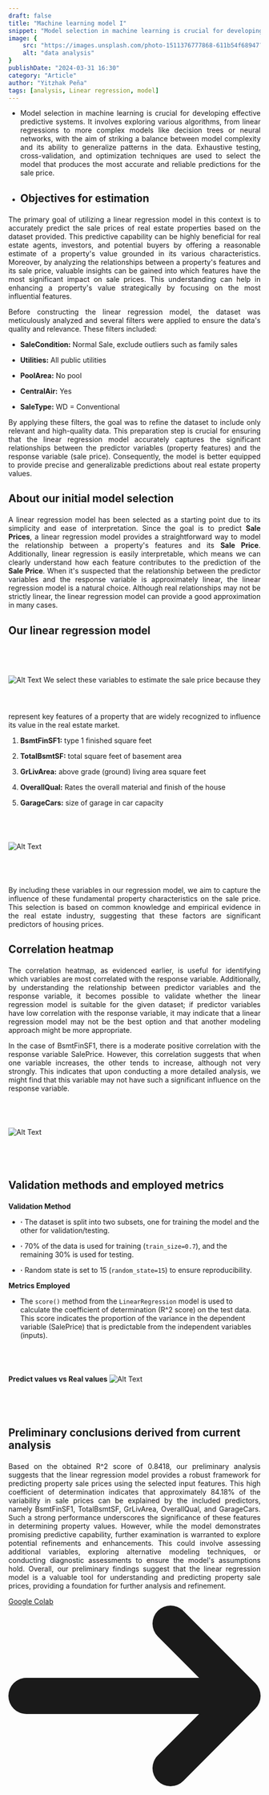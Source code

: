 ```yaml
---
draft: false
title: "Machine learning model I"
snippet: "Model selection in machine learning is crucial for developing effective predictive systems. It involves exploring various algorithms, from linear regressions to more complex models like decision trees or neural networks, with the aim of striking a balance between model complexity and its ability to generalize patterns in the data. Exhaustive testing, cross-validation, and optimization techniques are used to select the model that produces the most accurate and reliable predictions for the sale price."
image: {
    src: "https://images.unsplash.com/photo-1511376777868-611b54f68947?q=80&w=2070&auto=format&fit=crop&ixlib=rb-4.0.3&ixid=M3wxMjA3fDB8MHxwaG90by1wYWdlfHx8fGVufDB8fHx8fA%3D%3D",
    alt: "data analysis"
}
publishDate: "2024-03-31 16:30"
category: "Article"
author: "Yitzhak Peña"
tags: [analysis, Linear regression, model]
---
```


<style>
        h2 { 
          font-size: 1.5em;  
          font-weight: bold;
          margin-bottom: 1em;
        }


        h3 {
          font-size: 1.2em;
          font-weight: bold;
          margin-bottom: 1em;
        }

        p {
          margin-bottom: 1em;
          text-align: justify;
        }

        li {
            margin-bottom: 1em;
        }

        img {
            margin: 4em auto;
        }
</style>

- Model selection in machine learning is crucial for developing effective predictive systems. It involves exploring various algorithms, from linear regressions to more complex models like decision trees or neural networks, with the aim of striking a balance between model complexity and its ability to generalize patterns in the data. Exhaustive testing, cross-validation, and optimization techniques are used to select the model that produces the most accurate and reliable predictions for the sale price.

- ## Objectives for estimation

The primary goal of utilizing a linear regression model in this context is to accurately predict the sale prices of real estate properties based on the dataset provided. This predictive capability can be highly beneficial for real estate agents, investors, and potential buyers by offering a reasonable estimate of a property's value grounded in its various characteristics. Moreover, by analyzing the relationships between a property's features and its sale price, valuable insights can be gained into which features have the most significant impact on sale prices. This understanding can help in enhancing a property's value strategically by focusing on the most influential features.

Before constructing the linear regression model, the dataset was meticulously analyzed and several filters were applied to ensure the data's quality and relevance. These filters included:
- **SaleCondition:** Normal Sale, exclude outliers such as family sales
- **Utilities:** All public utilities
- **PoolArea:** No pool
- **CentralAir:** Yes
- **SaleType:** WD = Conventional

By applying these filters, the goal was to refine the dataset to include only relevant and high-quality data. This preparation step is crucial for ensuring that the linear regression model accurately captures the significant relationships between the predictor variables (property features) and the response variable (sale price). Consequently, the model is better equipped to provide precise and generalizable predictions about real estate property values.

## About our initial model selection

A linear regression model has been selected as a starting point due to its simplicity and ease of interpretation. Since the goal is to predict  **Sale Prices**, a linear regression model provides a straightforward way to model the relationship between a property's features and its  **Sale Price**. Additionally, linear regression is easily interpretable, which means we can clearly understand how each feature contributes to the prediction of the **Sale Price**. When it's suspected that the relationship between the predictor variables and the response variable is approximately linear, the linear regression model is a natural choice. Although real relationships may not be strictly linear, the linear regression model can provide a good approximation in many cases.

## Our linear regression model
![Alt Text](../../assets/linear-regresion-model.png)
We select these variables to estimate the sale price because they represent key features of a property that are widely recognized to influence its value in the real estate market. 

1. **BsmtFinSF1:** type 1 finished square feet

2. **TotalBsmtSF:** total square feet of basement area

3. **GrLivArea:** above grade (ground) living area square feet

4. **OverallQual:** Rates the overall material and finish of the house

5. **GarageCars:** size of garage in car capacity


![Alt Text](../../assets/columns.png)

By including these variables in our regression model, we aim to capture the influence of these fundamental property characteristics on the sale price. This selection is based on common knowledge and empirical evidence in the real estate industry, suggesting that these factors are significant predictors of housing prices.

## Correlation heatmap 

The correlation heatmap, as evidenced earlier, is useful for identifying which variables are most correlated with the response variable. Additionally, by understanding the relationship between predictor variables and the response variable, it becomes possible to validate whether the linear regression model is suitable for the given dataset; if predictor variables have low correlation with the response variable, it may indicate that a linear regression model may not be the best option and that another modeling approach might be more appropriate.

In the case of BsmtFinSF1, there is a moderate positive correlation with the response variable SalePrice. However, this correlation suggests that when one variable increases, the other tends to increase, although not very strongly. This indicates that upon conducting a more detailed analysis, we might find that this variable may not have such a significant influence on the response variable.

![Alt Text](../../assets/correlation.png)

## Validation methods and employed metrics

**Validation Method**
- **·** The dataset is split into two subsets, one for training the model and the other for validation/testing. 
- **·** 70% of the data is used for training (`train_size=0.7`), and the remaining 30% is used for testing.
- **·** Random state is set to 15 (`random_state=15`) to ensure reproducibility.

**Metrics Employed**
- The `score()` method from the `LinearRegression` model is used to calculate the coefficient of determination (R^2 score) on the test data. This score indicates the proportion of the variance in the dependent variable (SalePrice) that is predictable from the independent variables (inputs).

**Predict values vs Real values**
![Alt Text](../../assets/plot.png)

## Preliminary conclusions derived from current analysis

Based on the obtained R^2 score of 0.8418, our preliminary analysis suggests that the linear regression model provides a robust framework for predicting property sale prices using the selected input features. This high coefficient of determination indicates that approximately 84.18% of the variability in sale prices can be explained by the included predictors, namely BsmtFinSF1, TotalBsmtSF, GrLivArea, OverallQual, and GarageCars. Such a strong performance underscores the significance of these features in determining property values. However, while the model demonstrates promising predictive capability, further examination is warranted to explore potential refinements and enhancements. This could involve assessing additional variables, exploring alternative modeling techniques, or conducting diagnostic assessments to ensure the model's assumptions hold. Overall, our preliminary findings suggest that the linear regression model is a valuable tool for understanding and predicting property sale prices, providing a foundation for further analysis and refinement.


<div class="flex justify-center mt-10">
<a href="https://colab.research.google.com/drive/1iByFQQvMtFCemksTe0-bHszYAgnriGTj?usp=sharing" class="inline-flex items-center px-5 py-2.5 text-sm font-medium text-center text-white bg-blue-700 rounded-lg hover:bg-blue-800 focus:ring-4 focus:outline-none focus:ring-blue-300 dark:bg-blue-600 dark:hover:bg-blue-700 dark:focus:ring-blue-800">
            Google Colab
  <svg class="w-3.5 h-3.5 ms-2 rtl:rotate-180" aria-hidden="true" xmlns="http://www.w3.org/2000/svg" fill="none" viewBox="0 0 14 10"><path stroke="currentColor" stroke-linecap="round" stroke-linejoin="round" stroke-width="2" d="M1 5h12m0 0L9 1m4 4L9 9"/>
</svg>
</a>
</div>
